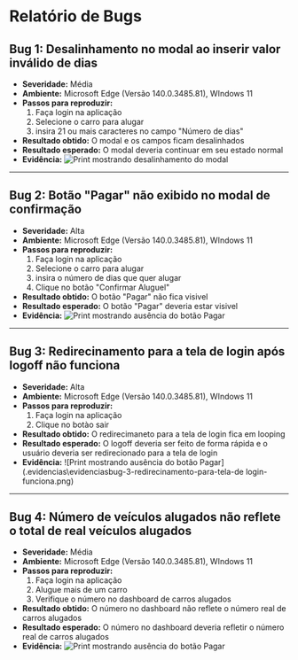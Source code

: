 # Relatório de Bugs

## Bug 1: Desalinhamento no modal ao inserir valor inválido de dias

- **Severidade:** Média
- **Ambiente:** Microsoft Edge (Versão 140.0.3485.81), WIndows 11
- **Passos para reproduzir:**
  1. Faça login na aplicação
  2. Selecione o carro para alugar
  3. insira 21 ou mais caracteres no campo "Número de dias"
- **Resultado obtido:** O modal e os campos ficam desalinhados
- **Resultado esperado:** O modal deveria continuar em seu estado normal
- **Evidência:** ![Print mostrando desalinhamento do modal](./evidencias/bug-1-desalinhamento-modal.png)

---

## Bug 2: Botão "Pagar" não exibido no modal de confirmação

- **Severidade:** Alta
- **Ambiente:** Microsoft Edge (Versão 140.0.3485.81), WIndows 11
- **Passos para reproduzir:**
  1. Faça login na aplicação
  2. Selecione o carro para alugar
  3. insira o número de dias que quer alugar
  4. Clique no botão "Confirmar Aluguel"
- **Resultado obtido:** O botão "Pagar" não fica visivel
- **Resultado esperado:** O botão "Pagar" deveria estar visivel
- **Evidência:** ![Print mostrando ausência do botão Pagar](./evidencias/bug-2-botao-pagar-nao-exibido.png)

---

## Bug 3: Redirecinamento para a tela de login após logoff não funciona

- **Severidade:** Alta
- **Ambiente:** Microsoft Edge (Versão 140.0.3485.81), WIndows 11
- **Passos para reproduzir:**
  1. Faça login na aplicação
  2. Clique no botào sair
- **Resultado obtido:** O redirecimaneto para a tela de login fica em looping
- **Resultado esperado:** O logoff deveria ser feito de forma rápida e o usuário deveria ser redirecionado para a tela de login
- **Evidência:** ![Print mostrando ausência do botão Pagar](.evidencias\evidenciasbug-3-redirecinamento-para-tela-de login-funciona.png)

---

## Bug 4: Número de veículos alugados não reflete o total de real veículos alugados

- **Severidade:** Média
- **Ambiente:** Microsoft Edge (Versão 140.0.3485.81), WIndows 11
- **Passos para reproduzir:**
  1. Faça login na aplicação
  2. Alugue mais de um carro
  3. Verifique o número no dashboard de carros alugados
- **Resultado obtido:** O número no dashboard não reflete o número real de carros alugados
- **Resultado esperado:** O número no dashboard deveria refletir o número real de carros alugados
- **Evidência:** ![Print mostrando ausência do botão Pagar](.evidencias\evidenciasbug-4-número-de-veículos-lugados-não-reflete-o-total-real-de-veículos-alugados.png)
